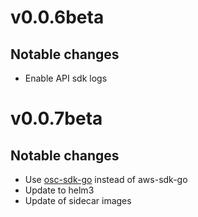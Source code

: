 # v0.0.6beta
## Notable changes
* Enable API sdk logs 

# v0.0.7beta
## Notable changes
* Use [osc-sdk-go](https://github.com/outscale/osc-sdk-go) instead of aws-sdk-go
* Update to helm3
* Update of sidecar images
